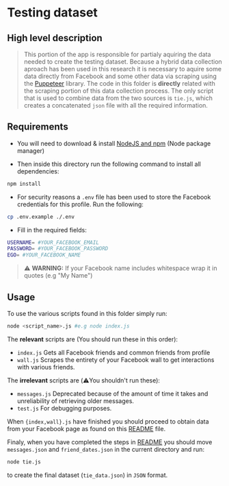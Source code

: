 # Testing dataset

## High level description

> This portion of the app is responsible for partialy aquiring the data needed to create the testing dataset. Because a hybrid data collection aproach has been used in this research it is necessary to aquire some data directly from Facebook and some other data via scraping using the [Puppeteer](https://pptr.dev/) library. The code in this folder is **directly** related with the scraping portion of this data collection process. The only script that is used to combine data from the two sources is `tie.js`, which creates a concatenated `json` file with all the required information.

## Requirements

- You will need to download & install [NodeJS and npm](https://nodejs.org/en/download/) (Node package manager)

- Then inside this directory run the following command to install all dependencies:

```bash
npm install
```

- For security reasons a `.env` file has been used to store the Facebook credentials for this profile. Run the following:

```bash
cp .env.example ./.env
```

- Fill in the required fields:

```bash
USERNAME= #YOUR_FACEBOOK_EMAIL
PASSWORD= #YOUR_FACEBOOK_PASSWORD
EGO= #YOUR_FACEBOOK_NAME
```

> ⚠️ **WARNING:** If your Facebook name includes whitespace wrap it in quotes (e.g "My Name")

## Usage

To use the various scripts found in this folder simply run:

```bash
node <script_name>.js #e.g node index.js
```

The **relevant** scripts are (You should run these in this order):

- `index.js` Gets all Facebook friends and common friends from profile
- `wall.js` Scrapes the entirety of your Facebook wall to get interactions with various friends.

The **irrelevant** scripts are (⚠️You shouldn't run these):

- `messages.js` Deprecated because of the amount of time it takes and unreliability of retrieving older messages.
- `test.js` For debugging purposes.

When `{index,wall}.js` have finished you should proceed to obtain data from your Facebook page as found on this [README](../scripts/README.md) file.

Finaly, when you have completed the steps in [README](../scripts/README.md) you should move `messages.json` and `friend_dates.json` in the current directory and run:

```bash
node tie.js
```

to create the final dataset (`tie_data.json`) in `JSON` format.
